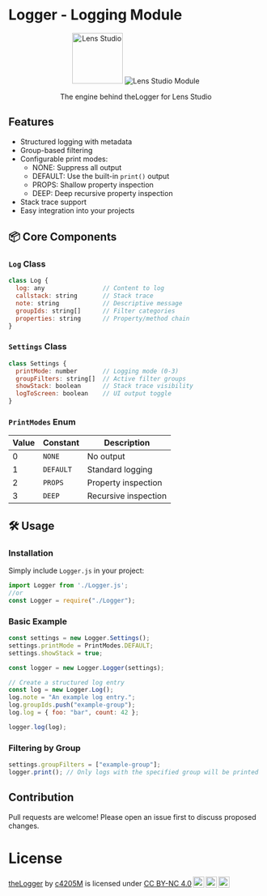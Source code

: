 # Logger - Logging Module

<div align="center">

<img src="https://images.ctfassets.net/ub38vssza5h3/7FynBv68WKAHYYAe7XQhlk/dfa0ebd5e13c3bdd5b0f34345e65170f/LS.png" width="100" height="100" alt="Lens Studio">

<img src="https://img.shields.io/badge/Lens%20Studio-Module-blue" alt="Lens Studio Module">

<p>The engine behind theLogger for Lens Studio</p>

</div>

## Features

- Structured logging with metadata
- Group-based filtering
- Configurable print modes:
  - NONE: Suppress all output
  - DEFAULT: Use the built-in `print()` output
  - PROPS: Shallow property inspection
  - DEEP: Deep recursive property inspection
- Stack trace support
- Easy integration into your projects

## 📦 Core Components

### `Log` Class
```js
class Log {
  log: any                // Content to log
  callstack: string       // Stack trace
  note: string            // Descriptive message
  groupIds: string[]      // Filter categories
  properties: string      // Property/method chain
}
```

### `Settings` Class
```js
class Settings {
  printMode: number       // Logging mode (0-3)
  groupFilters: string[]  // Active filter groups
  showStack: boolean      // Stack trace visibility
  logToScreen: boolean    // UI output toggle
}
```
### `PrintModes` Enum
| Value | Constant | Description            |
|-------|----------|------------------------|
| 0     | `NONE`   | No output              |
| 1     | `DEFAULT`| Standard logging       |
| 2     | `PROPS`  | Property inspection    |
| 3     | `DEEP`   | Recursive inspection   |

## 🛠️ Usage

### Installation

Simply include `Logger.js` in your project:

```javascript
import Logger from './Logger.js'; 
//or
const Logger = require("./Logger");
```

### Basic Example

```javascript
const settings = new Logger.Settings();
settings.printMode = PrintModes.DEFAULT;
settings.showStack = true;

const logger = new Logger.Logger(settings);

// Create a structured log entry
const log = new Logger.Log();
log.note = "An example log entry.";
log.groupIds.push("example-group");
log.log = { foo: "bar", count: 42 };

logger.log(log);
```

### Filtering by Group

```javascript
settings.groupFilters = ["example-group"];
logger.print(); // Only logs with the specified group will be printed
```

## Contribution

Pull requests are welcome! Please open an issue first to discuss proposed changes.

# License

<p xmlns:cc="http://creativecommons.org/ns#" xmlns:dct="http://purl.org/dc/terms/"><a property="dct:title" rel="cc:attributionURL" href="https://github.com/c42m05/the-Logger">theLogger</a> by <a rel="cc:attributionURL dct:creator" property="cc:attributionName" href="https://c42m05.github.io/">c4205M</a> is licensed under <a href="https://creativecommons.org/licenses/by-nc/4.0/?ref=chooser-v1" target="_blank" rel="license noopener noreferrer" style="display:inline-block;">CC BY-NC 4.0<img style="height:22px;margin-left:3px;vertical-align:text-bottom;" src="https://mirrors.creativecommons.org/presskit/icons/cc.svg?ref=chooser-v1" alt=""><img style="height:22px;margin-left:3px;vertical-align:text-bottom;" src="https://mirrors.creativecommons.org/presskit/icons/by.svg?ref=chooser-v1" alt=""><img style="height:22px;margin-left:3px;vertical-align:text-bottom;" src="https://mirrors.creativecommons.org/presskit/icons/nc.svg?ref=chooser-v1" alt=""></a></p>

